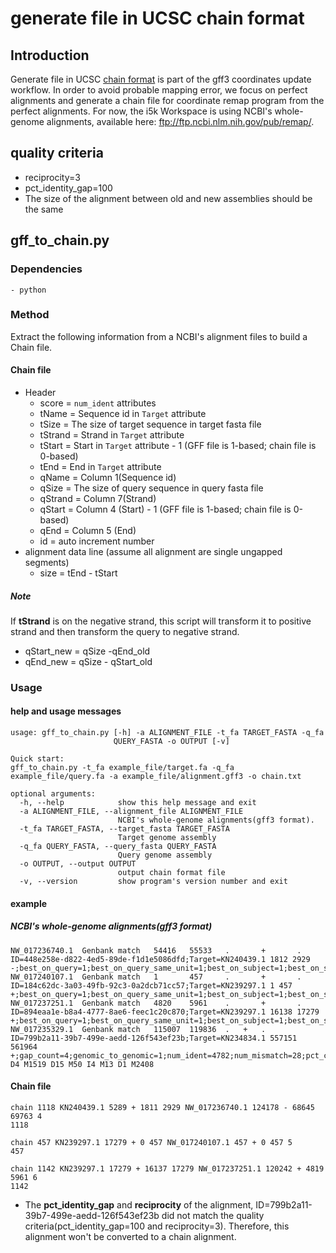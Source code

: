# generate file in UCSC chain format

## Introduction

Generate file in UCSC [chain format](https://genome.ucsc.edu/goldenpath/help/chain.html) is part of the gff3 coordinates update workflow. In order to avoid probable mapping error, we focus on perfect alignments and generate a chain file for coordinate remap program from the perfect alignments. For now, the i5k Workspace is using NCBI's whole-genome alignments, available here: ftp://ftp.ncbi.nlm.nih.gov/pub/remap/.

## quality criteria

- reciprocity=3
- pct_identity_gap=100
- The size of the alignment between old and new assemblies should be the same

## gff_to_chain.py

### Dependencies

    - python

### Method
Extract the following information from a NCBI's alignment files to build a Chain file.
#### Chain file
- Header
    - score = `num_ident` attributes
    - tName = Sequence id in `Target` attribute
    - tSize = The size of target sequence in target fasta file
    - tStrand = Strand in `Target` attribute
    - tStart = Start in `Target` attribute - 1 (GFF file is 1-based; chain file is 0-based)
    - tEnd = End in `Target` attribute
    - qName = Column 1(Sequence id)
    - qSize = The size of query sequence in query fasta file
    - qStrand = Column 7(Strand)
    - qStart = Column 4 (Start) - 1 (GFF file is 1-based; chain file is 0-based)
    - qEnd = Column 5 (End)
    - id = auto increment number
- alignment data line (assume all alignment are single ungapped segments)
    - size = tEnd - tStart
##### Note
If **tStrand** is on the negative strand, this script will transform it to positive strand and then transform the query to negative strand.
- qStart_new = qSize -qEnd_old
- qEnd_new = qSize - qStart_old

### Usage
#### help and usage messages

```shell
usage: gff_to_chain.py [-h] -a ALIGNMENT_FILE -t_fa TARGET_FASTA -q_fa
                       QUERY_FASTA -o OUTPUT [-v]

Quick start:
gff_to_chain.py -t_fa example_file/target.fa -q_fa example_file/query.fa -a example_file/alignment.gff3 -o chain.txt

optional arguments:
  -h, --help            show this help message and exit
  -a ALIGNMENT_FILE, --alignment_file ALIGNMENT_FILE
                        NCBI's whole-genome alignments(gff3 format).
  -t_fa TARGET_FASTA, --target_fasta TARGET_FASTA
                        Target genome assembly
  -q_fa QUERY_FASTA, --query_fasta QUERY_FASTA
                        Query genome assembly
  -o OUTPUT, --output OUTPUT
                        output chain format file
  -v, --version         show program's version number and exit
```

#### example
##### NCBI's whole-genome  alignments(gff3 format)
```
NW_017236740.1  Genbank match   54416   55533   .       +       .       ID=448e258e-d822-4ed5-89de-f1d1e5086dfd;Target=KN240439.1 1812 2929 -;best_on_query=1;best_on_query_same_unit=1;best_on_subject=1;best_on_subject_same_unit=1;gap_count=0;genomic_to_genomic=1;num_ident=1118;num_mismatch=0;pct_coverage=21.1382;pct_coverage_hiqual=21.1382;pct_ident_quantized=98;pct_identity_gap=100;pct_identity_gapopen_only=100;pct_identity_ungap=100;reciprocity=3;same_unit_reciprocity=3
NW_017240107.1  Genbank match   1       457     .       +       .       ID=184c62dc-3a03-49fb-92c3-0a2dcb71cc57;Target=KN239297.1 1 457 +;best_on_query=1;best_on_query_same_unit=1;best_on_subject=1;best_on_subject_same_unit=1;gap_count=0;genomic_to_genomic=1;num_ident=457;num_mismatch=0;pct_coverage=2.64483;pct_coverage_hiqual=2.64483;pct_ident_quantized=98;pct_identity_gap=100;pct_identity_gapopen_only=100;pct_identity_ungap=100;reciprocity=3;same_unit_reciprocity=3;sequence_matched_component_align=1
NW_017237251.1  Genbank match   4820    5961    .       +       .       ID=894eaa1e-b8a4-4777-8ae6-feec1c20c870;Target=KN239297.1 16138 17279 +;best_on_query=1;best_on_query_same_unit=1;best_on_subject=1;best_on_subject_same_unit=1;gap_count=0;genomic_to_genomic=1;num_ident=1142;num_mismatch=0;pct_coverage=6.60918;pct_coverage_hiqual=6.60918;pct_ident_quantized=98;pct_identity_gap=100;pct_identity_gapopen_only=100;pct_identity_ungap=100;reciprocity=3;same_unit_reciprocity=3
NW_017235329.1	Genbank	match	115007	119836	.	+	.	ID=799b2a11-39b7-499e-aedd-126f543ef23b;Target=KN234834.1 557151 561964 +;gap_count=4;genomic_to_genomic=1;num_ident=4782;num_mismatch=28;pct_coverage=0.0905731;pct_coverage_hiqual=0.0905731;pct_ident_quantized=98;pct_identity_gap=98.9243;pct_identity_gapopen_only=99.3353;pct_identity_ungap=99.4179;reciprocity=1;same_unit_reciprocity=1;Gap=M820 D4 M1519 D15 M50 I4 M13 D1 M2408
```

#### Chain file
```
chain 1118 KN240439.1 5289 + 1811 2929 NW_017236740.1 124178 - 68645 69763 4
1118

chain 457 KN239297.1 17279 + 0 457 NW_017240107.1 457 + 0 457 5
457

chain 1142 KN239297.1 17279 + 16137 17279 NW_017237251.1 120242 + 4819 5961 6
1142

```
- The **pct_identity_gap** and **reciprocity** of the alignment, ID=799b2a11-39b7-499e-aedd-126f543ef23b did not match the quality criteria(pct_identity_gap=100 and reciprocity=3). Therefore, this alignment won't be converted to a chain alignment.
